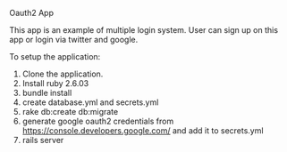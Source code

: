 Oauth2 App

This app is an example of multiple login system. User can sign up on this app or login via twitter and google.

To setup the application:

1. Clone the application.
2. Install ruby 2.6.03
3. bundle install
4. create database.yml and secrets.yml
5. rake db:create db:migrate
6. generate google oauth2 credentials from https://console.developers.google.com/ and add it to secrets.yml
5. rails server
